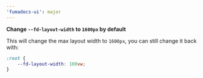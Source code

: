 ```yaml
---
'fumadocs-ui': major
---
```


**Change `--fd-layout-width` to `1600px` by default**

This will change the max layout width to `1600px`, you can still change it back with:

```css
:root {
    --fd-layout-width: 100vw;
}
```

